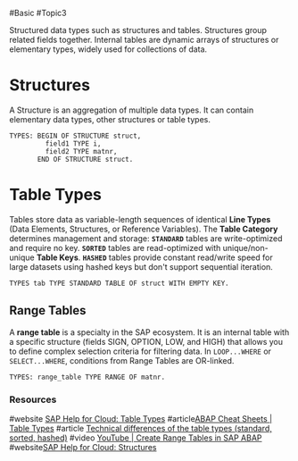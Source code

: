 #Basic #Topic3

Structured data types such as structures and tables. Structures group related fields together. Internal tables are dynamic arrays of structures or elementary types, widely used for collections of data.
# Structures
A Structure is an aggregation of multiple data types. It can contain elementary data types, other structures or table types.
```abap
TYPES: BEGIN OF STRUCTURE struct,
         field1 TYPE i,
         field2 TYPE matnr,
       END OF STRUCTURE struct.
```
# Table Types
Tables store data as variable-length sequences of identical **Line Types** (Data Elements, Structures, or Reference Variables). The **Table Category** determines management and storage: **`STANDARD`** tables are write-optimized and require no key. **`SORTED`** tables are read-optimized with unique/non-unique **Table Keys**. **`HASHED`** tables provide constant read/write speed for large datasets using hashed keys but don't support sequential iteration.

```abap
TYPES tab TYPE STANDARD TABLE OF struct WITH EMPTY KEY.
```

## Range Tables
A **range table** is a specialty in the SAP ecosystem. It is an internal table with a specific structure (fields SIGN, OPTION, LOW, and HIGH) that allows you to define complex selection criteria for filtering data. In ```LOOP...WHERE``` or ```SELECT...WHERE```, conditions from Range Tables are OR-linked.
```abap
TYPES: range_table TYPE RANGE OF matnr.
```
### Resources
#website [SAP Help for Cloud: Table Types](https://help.sap.com/doc/abapdocu_cp_index_htm/CLOUD/en-US/ABENITAB_DATA_TYPE.html)
#article[ABAP Cheat Sheets | Table Types](https://github.com/SAP-samples/abap-cheat-sheets/blob/main/01_Internal_Tables.md)
#article [Technical differences of the table types (standard, sorted, hashed)](https://sapr3.weebly.com/abap/-standard-tables-vs-sorted-table-vs-hashed-tables)
#video [YouTube | Create Range Tables in SAP ABAP ](https://www.youtube.com/watch?v=eq0wH09xk24)
#website[SAP Help for Cloud: Structures](https://help.sap.com/doc/abapdocu_cp_index_htm/CLOUD/en-US/ABENDDIC_STRUCTURES.html)